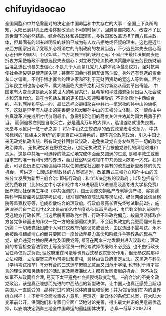 # chifuyidaocao
全国同胞和中共急需面对的决定全中国命运和中共存亡的大事：        全国上下众所周知，大陆已到非真正政治体制改革而不可的时候了，回避是自欺欺人，改变不了民意世潮下的必然结局。综合各政体和各国现实，多数国家改革选择了西方民主政体，但其固有的越来越明显的缺陷已成为有人攻击拒绝或怀疑的理由。这也是近年来西方国家出现了宽容那必将消亡的专制政府的左翼当选，不少选民常失去信心而心态扭曲的原因。不仅如此，西方现民主制的缺陷还有:  不易产生最佳决策而多是折衷方案使施政不理想选民失去信心；对立政党轮流执政决策翻来覆去劳民伤财前后混乱选民也易失去信心; 不是几个人而是几党几大群体竟争最高权力，强对抗易使社会撕裂更易使选民失望；甚至在国会也有相互谩骂斗殴，另外还有竞选的资金和口才偏重，不利于博才寡言的理论家和不利于无财团资助的竞选人等弊病。西方百年民主制也势必改革，乘大陆面临大变革之机可探讨新路从而变革出奇迹。        中国定有大变革这是绝大多数世人的明智共识，且希望和平过渡避免付出巨大社会成本和沉重代价。旨在也包括左翼的更多国人欢迎和接受的,  不完全西化中西结合的，有利两岸和平统一的，最佳选择必是相聚在中共也一惯崇敬的孙中山的旗帜下，这就是早年有人提出的完善健全和发展孙中山的五权分立体制。这一使命由中共真改革派完成所付代价则最小，急需引起他们的高度关注并劝其为国为民勇于担当。 而倒退极左则是自取灭亡，必是遗臭万年的大罪人，选错道路就错失良机，天堂与地狱只一念一步之差！        将孙中山先生较浓厚的西式政党政治改革为，中共常标榜的“民族主义传统”的更具真正中国特色的，即不完全政党政治，引入中国史来无政党执政传统。所有政党社团参政议政，避免执政党自身权益高于一切的政党政治弊病。 无执政党和在野党之分，也就无执政党下台被他党取代的风险艰难和恶运，这是中共唯一可选择的能主动地完成体面而又圆满的过渡,  是和平救生或重组求生的唯一有利有效的办法，而且在这转型过程中中共仍是人数第一大党。若如此，可以说历史进程偏偏給中共以任何政党社团都不易有的改革出新型政体的优先机会。        可供这一过渡成新型政体的方案概述为，改革西式三权分立和孙中山的五权分立发展为新型三府合治: 即有行政府；和立法决定权的议政府；以及包括有全民免费教育（比如公立中小学和经中考2/3进职高1/3进普高及高考进大学都免费）医疗救助社保等生存权（中共强调的）、国土资源文物私产专利等资产权、奖罚德院科学院智库考试院等考试权、标准规范检查院法院等司法权、媒体网络诚信监察院等监察权等等，组成松散结合的理政府。行政府最高长官先经考试取前2名，施政演说后自主两组共4名均是前10名中的竞选伙伴再民选出，考后剩余排名前列的竞选地方行政长官。当选后脱离原政党社团，行政不带政党偏见，按需灵活择取各方各党争辩而出的非仅一党一方的全部最优决策，不会因执政党的变更而翻来复去折腾；一切政党社团或个人可在议政府角逐议员或议长，由民选出不需考试。永不会被动推翻或消亡的而只要回归一度曾放弃暴力革命和阶级斗争等教条的现共产党，放弃违宪台独的民进党及国民党等,  都可在两岸三地发展并进入议政府；理政府的考官检查官法官院士等全部官员一律经考试择优录取不必民选, 也不由行政长官任命仅对之负责; 理政府重在司法等也有西式参议院部分作用，但无参议院那种立法权限。立法提案三府均可提出和审核，最终由议政府审定立法。这民选与科举（学科考试推举）有分有合的三式选举既顺民意而又归范于学理,  也有利于博才寡言的理论家和灵话善辩的活动家及两者兼优人才都有发辉贡献的机会。        党不执政如军不从政同样合理, 易天下太平避免社会撕裂或政变动乱，三府合治的不完全政党政治，该是真正理想而先进的中西结合的新型政体。让中国人也真正感受且超越美国人一直感受的，那种将过时的对政体的自信和骄傲！并为包括他们在内的世界树立榜样！！下步将全面收集各方意见，整理这一新政体的系统汇总案，在大陆大变革前公开，供同胞们和专家们全面广泛地讨论完善，得出最大共识的民意最优选择，以影响决定两岸三地全中国命运的最佳国体决策。 赤阜一稻草 2019.7.18
